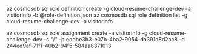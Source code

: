 az cosmosdb sql role definition create -g cloud-resume-challenge-dev -a visitorinfo -b @role-definition.json
az cosmosdb sql role definition list -g cloud-resume-challenge-dev -a visitorinfo 

az cosmosdb sql role assignment create -a visitorinfo -g cloud-resume-challenge-dev -s "/" -p eddbe3b3-e07b-4ba2-9054-da391d8d2ac8 -d 244ed9af-71f1-40b2-94f5-584aa8371013